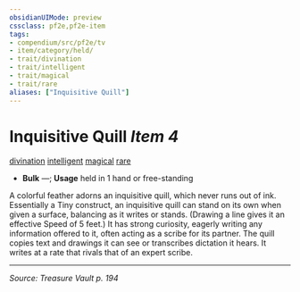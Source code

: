 ```yaml
---
obsidianUIMode: preview
cssclass: pf2e,pf2e-item
tags:
- compendium/src/pf2e/tv
- item/category/held/
- trait/divination
- trait/intelligent
- trait/magical
- trait/rare
aliases: ["Inquisitive Quill"]
---
```

# Inquisitive Quill *Item 4*  
[divination](rules/traits/divination.md "Divination School Trait")  [intelligent](rules/traits/intelligent-gmg.md "Intelligent Item Trait")  [magical](rules/traits/magical.md "Magical Item Trait")  [rare](rules/traits/rare.md "Rare Rarity Trait")  

- **Bulk** —; **Usage** held in 1 hand or free-standing

A colorful feather adorns an inquisitive quill, which never runs out of ink. Essentially a Tiny construct, an inquisitive quill can stand on its own when given a surface, balancing as it writes or stands. (Drawing a line gives it an effective Speed of 5 feet.) It has strong curiosity, eagerly writing any information offered to it, often acting as a scribe for its partner. The quill copies text and drawings it can see or transcribes dictation it hears. It writes at a rate that rivals that of an expert scribe.


---
*Source: Treasure Vault p. 194*